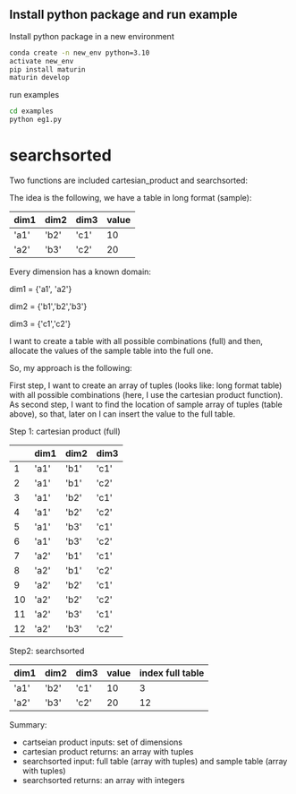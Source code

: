 ## Install python package and run example

Install python package in a new environment

```bash
conda create -n new_env python=3.10
activate new_env
pip install maturin
maturin develop
```

run examples
```bash
cd examples
python eg1.py
```


# searchsorted

Two functions are included cartesian_product and searchsorted:

The idea is the following, we have a table in long format (sample):

| dim1 | dim2 | dim3 | value |
| ---- | ---- | ---- | ----- |
| 'a1' | 'b2' | 'c1' | 10    |
| 'a2' | 'b3' | 'c2' | 20    |

Every dimension has a known domain:

dim1 = {'a1', 'a2'}

dim2 = {'b1','b2','b3'}

dim3 = {'c1','c2'}

I want to create a table with all possible combinations (full) and then, allocate the values of the sample table into the full one.

So, my approach is the following:

First step, I want to create an array of tuples (looks like: long format table) with all possible combinations (here, I use the cartesian product function). As second step, I want to find the location of sample array of tuples (table above), so that, later on I can insert the value to the full table.

Step 1: cartesian product (full)

|    | dim1 | dim2 | dim3 |  
| -- | ---- | ---- | ---- | 
|  1 | 'a1' | 'b1' | 'c1' |  
|  2 | 'a1' | 'b1' | 'c2' | 
|  3 | 'a1' | 'b2' | 'c1' |  <!--  first row of sample table above   -->
|  4 | 'a1' | 'b2' | 'c2' | 
|  5 | 'a1' | 'b3' | 'c1' | 
|  6 | 'a1' | 'b3' | 'c2' | 
|  7 | 'a2' | 'b1' | 'c1' | 
|  8 | 'a2' | 'b1' | 'c2' | 
|  9 | 'a2' | 'b2' | 'c1' | 
| 10 | 'a2' | 'b2' | 'c2' | 
| 11 | 'a2' | 'b3' | 'c1' | 
| 12 | 'a2' | 'b3' | 'c2' | <!--  second row of sample table above   -->

Step2: searchsorted

| dim1 | dim2 | dim3 | value | index full table |
| ---- | ---- | ---- | ----- | ---------------- |
| 'a1' | 'b2' | 'c1' | 10    | 3                |
| 'a2' | 'b3' | 'c2' | 20    | 12               |


Summary:
- cartseian product inputs: set of dimensions
- cartesian product returns: an array with tuples
- searchsorted input: full table (array with tuples) and sample table (array with tuples)
- searchsorted returns: an array with integers